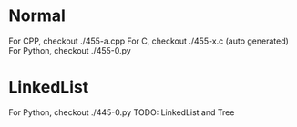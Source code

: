 # Normal
For CPP, checkout ./455-a.cpp
For C, checkout ./455-x.c (auto generated)
For Python, checkout ./455-0.py


# LinkedList
For Python, checkout ./445-0.py
TODO: LinkedList and Tree

